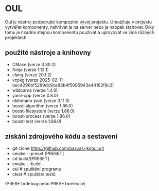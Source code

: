 # OUL
Oul je nástroj podporující kompozitní vývoj projektu. Umožňuje v projektu vytvářet komponenty, 
nahrávat je na server nebo je naopak stahovat. Díky tomu je nsadné stejnou komponentu používat
a uprovovat ve více různých projektech.

## použité nástroje a knihovny
- CMake                                             (verze 3.30.2)
- Ninja                                             (verze 1.12.1)
- clang                                             (verze 20.1.2)
- vcpkg                                             (verze 2025-02-11-bec4296bf5289dc9ce83b4f5095943e44162f9c2) 
- wildcards                                         (verze 1.4.0)
- yaml-cpp                                          (verze 0.8.0)
- nlohmann-json                                     (verze 3.11.3)
- boost-algorithm                                   (verze 1.86.0)
- boost-filesystem                                  (verze 1.86.0)
- boost-process                                     (verze 1.86.0)
- boost-test                                        (verze 1.86.0)

## získání zdrojového kódu a sestavení
- git clone https://github.com/basvas-jkj/oul.git
- cmake --preset [PRESET]
- cd  build/[PRESET]
- cmake --build .
- oul # spuštění programu
- ctest # spuštění testů

(PRESET=debug nebo PRESET=release)